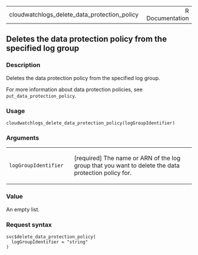 <table style="width: 100%;">
<tbody>
<tr class="odd">
<td>cloudwatchlogs_delete_data_protection_policy</td>
<td style="text-align: right;">R Documentation</td>
</tr>
</tbody>
</table>

## Deletes the data protection policy from the specified log group

### Description

Deletes the data protection policy from the specified log group.

For more information about data protection policies, see
`put_data_protection_policy`.

### Usage

    cloudwatchlogs_delete_data_protection_policy(logGroupIdentifier)

### Arguments

<table>
<colgroup>
<col style="width: 35%" />
<col style="width: 65%" />
</colgroup>
<tbody>
<tr class="odd">
<td><code
id="cloudwatchlogs_delete_data_protection_policy_:_logGroupIdentifier">logGroupIdentifier</code></td>
<td><p>[required] The name or ARN of the log group that you want to
delete the data protection policy for.</p></td>
</tr>
</tbody>
</table>

### Value

An empty list.

### Request syntax

    svc$delete_data_protection_policy(
      logGroupIdentifier = "string"
    )
